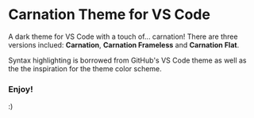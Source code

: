 # Carnation Theme for VS Code

A dark theme for VS Code with a touch of... carnation!
There are three versions inclued: **Carnation**, **Carnation Frameless** and **Carnation Flat**.

Syntax highlighting is borrowed from GitHub's VS Code theme as well as the the inspiration for the theme color scheme.

### **Enjoy!**

:)
